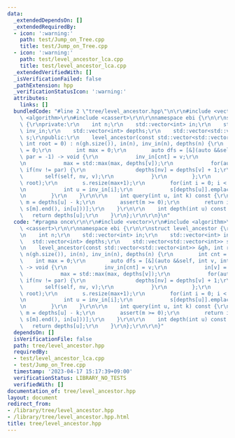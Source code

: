```yaml
---
data:
  _extendedDependsOn: []
  _extendedRequiredBy:
  - icon: ':warning:'
    path: test/Jump_on_Tree.cpp
    title: test/Jump_on_Tree.cpp
  - icon: ':warning:'
    path: test/level_ancestor_lca.cpp
    title: test/level_ancestor_lca.cpp
  _extendedVerifiedWith: []
  _isVerificationFailed: false
  _pathExtension: hpp
  _verificationStatusIcon: ':warning:'
  attributes:
    links: []
  bundledCode: "#line 2 \"tree/level_ancestor.hpp\"\n\r\n#include <vector>\r\n#include\
    \ <algorithm>\r\n#include <cassert>\r\n\r\nnamespace ebi {\r\n\r\nstruct level_ancestor\
    \ {\r\nprivate:\r\n    int n;\r\n    std::vector<int> in;\r\n    std::vector<int>\
    \ inv_in;\r\n    std::vector<int> depths;\r\n    std::vector<std::vector<int>>\
    \ s;\r\npublic:\r\n    level_ancestor(const std::vector<std::vector<int>> &gh,\
    \ int root = 0) : n(gh.size()), in(n), inv_in(n), depths(n) {\r\n        int cnt\
    \ = 0;\r\n        int max = 0;\r\n        auto dfs = [&](auto &&self, int v, int\
    \ par = -1) -> void {\r\n            inv_in[cnt] = v;\r\n            in[v] = cnt++;\r\
    \n            max = std::max(max, depths[v]);\r\n            for(auto nv: gh[v])\
    \ if(nv != par) {\r\n                depths[nv] = depths[v] + 1;\r\n         \
    \       self(self, nv, v);\r\n            }\r\n        };\r\n        dfs(dfs,\
    \ root);\r\n        s.resize(max+1);\r\n        for(int i = 0; i < n; i++) {\r\
    \n            int u = inv_in[i];\r\n            s[depths[u]].emplace_back(i);\r\
    \n        }\r\n    }\r\n\r\n    int query(int u, int k) const {\r\n        int\
    \ m = depths[u] - k;\r\n        assert(m >= 0);\r\n        return inv_in[*std::prev(std::upper_bound(s[m].begin(),\
    \ s[m].end(), in[u]))];\r\n    }\r\n\r\n    int depth(int u) const {\r\n     \
    \   return depths[u];\r\n    }\r\n};\r\n\r\n}\n"
  code: "#pragma once\r\n\r\n#include <vector>\r\n#include <algorithm>\r\n#include\
    \ <cassert>\r\n\r\nnamespace ebi {\r\n\r\nstruct level_ancestor {\r\nprivate:\r\
    \n    int n;\r\n    std::vector<int> in;\r\n    std::vector<int> inv_in;\r\n \
    \   std::vector<int> depths;\r\n    std::vector<std::vector<int>> s;\r\npublic:\r\
    \n    level_ancestor(const std::vector<std::vector<int>> &gh, int root = 0) :\
    \ n(gh.size()), in(n), inv_in(n), depths(n) {\r\n        int cnt = 0;\r\n    \
    \    int max = 0;\r\n        auto dfs = [&](auto &&self, int v, int par = -1)\
    \ -> void {\r\n            inv_in[cnt] = v;\r\n            in[v] = cnt++;\r\n\
    \            max = std::max(max, depths[v]);\r\n            for(auto nv: gh[v])\
    \ if(nv != par) {\r\n                depths[nv] = depths[v] + 1;\r\n         \
    \       self(self, nv, v);\r\n            }\r\n        };\r\n        dfs(dfs,\
    \ root);\r\n        s.resize(max+1);\r\n        for(int i = 0; i < n; i++) {\r\
    \n            int u = inv_in[i];\r\n            s[depths[u]].emplace_back(i);\r\
    \n        }\r\n    }\r\n\r\n    int query(int u, int k) const {\r\n        int\
    \ m = depths[u] - k;\r\n        assert(m >= 0);\r\n        return inv_in[*std::prev(std::upper_bound(s[m].begin(),\
    \ s[m].end(), in[u]))];\r\n    }\r\n\r\n    int depth(int u) const {\r\n     \
    \   return depths[u];\r\n    }\r\n};\r\n\r\n}"
  dependsOn: []
  isVerificationFile: false
  path: tree/level_ancestor.hpp
  requiredBy:
  - test/level_ancestor_lca.cpp
  - test/Jump_on_Tree.cpp
  timestamp: '2023-04-17 15:17:39+09:00'
  verificationStatus: LIBRARY_NO_TESTS
  verifiedWith: []
documentation_of: tree/level_ancestor.hpp
layout: document
redirect_from:
- /library/tree/level_ancestor.hpp
- /library/tree/level_ancestor.hpp.html
title: tree/level_ancestor.hpp
---
```

